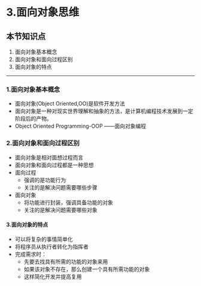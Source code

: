 # 3.面向对象思维
## 本节知识点
1. 面向对象基本概念
2. 面向对象和面向过程区别
3. 面向对象的特点
***
### 1.面向对象基本概念
* 面向对象(Object Oriented,OO)是软件开发方法
* 面向对象是一种对现实世界理解和抽象的方法，是计算机编程技术发展到一定阶段后的产物。
* Object Oriented Programming-OOP ——面向对象编程

### 2.面向对象和面向过程区别
* 面向对象是相对面想过程而言
* 面向对象和面向过程都是一种思想
* 面向过程
	* 强调的是功能行为
	* 关注的是解决问题需要哪些步骤
* 面向对象
	* 将功能进行封装，强调具备功能的对象
	* 关注的是解决问题需要哪些对象
	
#### 3.面向对象的特点
* 可以将复杂的事情简单化
* 将程序员从执行者转化为指挥者
* 完成需求时：
	* 先要去找具有所需的功能的对象来用
	* 如果该对象不存在，那么创建一个具有所需功能的对象
	* 这样简化开发并提高复用
	

